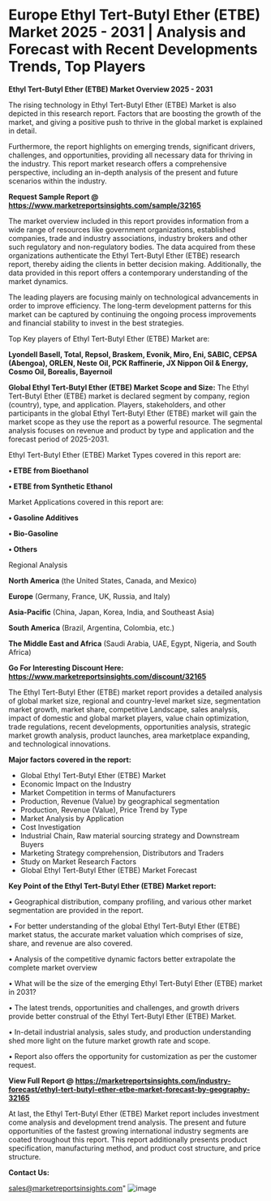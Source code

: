  # Europe Ethyl Tert-Butyl Ether (ETBE) Market 2025 - 2031 | Analysis and Forecast with Recent Developments Trends, Top Players

<Strong> Ethyl Tert-Butyl Ether (ETBE) Market Overview 2025 - 2031</strong>

The rising technology in Ethyl Tert-Butyl Ether (ETBE) Market is also depicted in this research report. Factors that are boosting the growth of the market, and giving a positive push to thrive in the global market is explained in detail.

Furthermore, the report highlights on emerging trends, significant drivers, challenges, and opportunities, providing all necessary data for thriving in the industry. This report market research offers a comprehensive perspective, including an in-depth analysis of the present and future scenarios within the industry.

<strong>Request Sample Report @ <a href=https://www.marketreportsinsights.com/sample/32165>https://www.marketreportsinsights.com/sample/32165</a></strong>

The market overview included in this report provides information from a wide range of resources like government organizations, established companies, trade and industry associations, industry brokers and other such regulatory and non-regulatory bodies. The data acquired from these organizations authenticate the Ethyl Tert-Butyl Ether (ETBE) research report, thereby aiding the clients in better decision making. Additionally, the data provided in this report offers a contemporary understanding of the market dynamics.

The leading players are focusing mainly on technological advancements in order to improve efficiency. The long-term development patterns for this market can be captured by continuing the ongoing process improvements and financial stability to invest in the best strategies.

Top Key players of Ethyl Tert-Butyl Ether (ETBE) Market are:

<strong>Lyondell Basell, Total, Repsol, Braskem, Evonik, Miro, Eni, SABIC, CEPSA (Abengoa), ORLEN, Neste Oil, PCK Raffinerie, JX Nippon Oil & Energy, Cosmo Oil, Borealis, Bayernoil</strong>

<strong><b>Global Ethyl Tert-Butyl Ether (ETBE) Market Scope and Size:</b></strong>
The Ethyl Tert-Butyl Ether (ETBE) market is declared segment by company, region (country), type, and application. Players, stakeholders, and other participants in the global Ethyl Tert-Butyl Ether (ETBE) market will gain the market scope as they use the report as a powerful resource. The segmental analysis focuses on revenue and product by type and application and the forecast period of 2025-2031.

Ethyl Tert-Butyl Ether (ETBE) Market Types covered in this report are:

<strong>• ETBE from Bioethanol

• ETBE from Synthetic Ethanol</strong>

Market Applications covered in this report are:

<strong>• Gasoline Additives

• Bio-Gasoline

• Others</strong> 

Regional Analysis

<strong>North America</strong> (the United States, Canada, and Mexico)

<strong>Europe</strong> (Germany, France, UK, Russia, and Italy)

<strong>Asia-Pacific</strong> (China, Japan, Korea, India, and Southeast Asia)

<strong>South America</strong> (Brazil, Argentina, Colombia, etc.)

<strong>The Middle East and Africa</strong> (Saudi Arabia, UAE, Egypt, Nigeria, and South Africa)

<strong>Go For Interesting Discount Here: <a href=https://www.marketreportsinsights.com/discount/32165>https://www.marketreportsinsights.com/discount/32165</a></strong>

The Ethyl Tert-Butyl Ether (ETBE) market report provides a detailed analysis of global market size, regional and country-level market size, segmentation market growth, market share, competitive Landscape, sales analysis, impact of domestic and global market players, value chain optimization, trade regulations, recent developments, opportunities analysis, strategic market growth analysis, product launches, area marketplace expanding, and technological innovations.

<strong><b>Major factors covered in the report:</b></strong>
<ul>
  <li>Global Ethyl Tert-Butyl Ether (ETBE) Market </li>
  <li>Economic Impact on the Industry</li>
  <li>Market Competition in terms of Manufacturers</li>
  <li>Production, Revenue (Value) by geographical segmentation</li>
  <li>Production, Revenue (Value), Price Trend by Type</li>
  <li>Market Analysis by Application</li>
  <li>Cost Investigation</li>
  <li>Industrial Chain, Raw material sourcing strategy and Downstream Buyers</li>
  <li>Marketing Strategy comprehension, Distributors and Traders</li>
  <li>Study on Market Research Factors</li>
  <li>Global Ethyl Tert-Butyl Ether (ETBE) Market Forecast</li>
</ul>

<strong><b>Key Point of the Ethyl Tert-Butyl Ether (ETBE) Market report:</b></strong>

• Geographical distribution, company profiling, and various other market segmentation are provided in the report.

• For better understanding of the global Ethyl Tert-Butyl Ether (ETBE) market status, the accurate market valuation which comprises of size, share, and revenue are also covered.

• Analysis of the competitive dynamic factors better extrapolate the complete market overview

• What will be the size of the emerging Ethyl Tert-Butyl Ether (ETBE) market in 2031?

• The latest trends, opportunities and challenges, and growth drivers provide better construal of the Ethyl Tert-Butyl Ether (ETBE) Market.

• In-detail industrial analysis, sales study, and production understanding shed more light on the future market growth rate and scope.

• Report also offers the opportunity for customization as per the customer request.

<strong><b>View Full Report @ <a href=https://marketreportsinsights.com/industry-forecast/ethyl-tert-butyl-ether-etbe-market-forecast-by-geography-32165>https://marketreportsinsights.com/industry-forecast/ethyl-tert-butyl-ether-etbe-market-forecast-by-geography-32165</a></b></strong>


At last, the Ethyl Tert-Butyl Ether (ETBE) Market report includes investment come analysis and development trend analysis. The present and future opportunities of the fastest growing international industry segments are coated throughout this report. This report additionally presents product specification, manufacturing method, and product cost structure, and price structure.

<strong>Contact Us:</strong>

sales@marketreportsinsights.com"
![image](https://github.com/user-attachments/assets/d124df27-be36-4bf0-9299-125a5fceb0b6)
